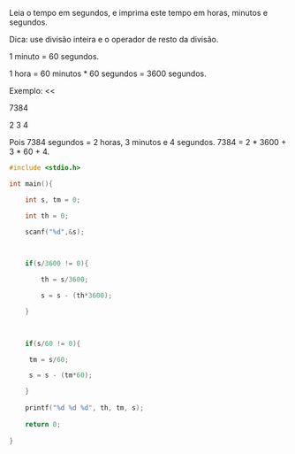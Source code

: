 Leia o tempo em segundos, e imprima este tempo em horas, minutos e segundos.

Dica: use divisão inteira e o operador de resto da divisão.

1 minuto = 60 segundos. 

1 hora = 60 minutos * 60 segundos = 3600 segundos. 

Exemplo: 
<< 

7384 

>> 

2 3 4 

Pois 7384 segundos = 2 horas, 3 minutos e 4 segundos. 7384 = 2 * 3600 + 3 * 60 + 4.

```c
#include <stdio.h>

int main(){

    int s, tm = 0;

    int th = 0;

    scanf("%d",&s);

    

    if(s/3600 != 0){

        th = s/3600;

        s = s - (th*3600);

    }

    

    if(s/60 != 0){

     tm = s/60;

     s = s - (tm*60);

    }
  
    printf("%d %d %d", th, tm, s);
  
    return 0;
  
}
```
